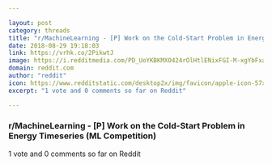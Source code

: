 ```yaml
---

layout: post
category: threads
title: "r/MachineLearning - [P] Work on the Cold-Start Problem in Energy Timeseries (ML Competition)"
date: 2018-08-29 19:18:03
link: https://vrhk.co/2PikwtJ
image: https://i.redditmedia.com/PD_UoYKBKMXO424rOlHtlENixFGI-M-xgYbFxaseGX8.jpg?s=be5a84071f75e9c019fa50b607c53768
domain: reddit.com
author: "reddit"
icon: https://www.redditstatic.com/desktop2x/img/favicon/apple-icon-57x57.png
excerpt: "1 vote and 0 comments so far on Reddit"

---
```


### r/MachineLearning - [P] Work on the Cold-Start Problem in Energy Timeseries (ML Competition)

1 vote and 0 comments so far on Reddit